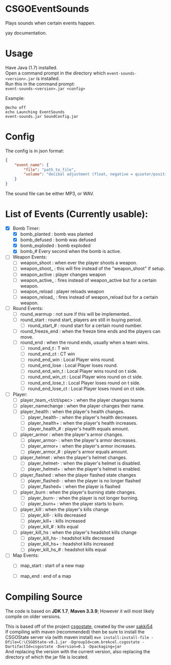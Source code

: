 # CSGOEventSounds
Plays sounds when certain events happen.

yay documentation.

# Usage

Have Java (1.7) installed.  
Open a command prompt in the directory which ```event-sounds-<version>.jar``` is installed.  
Run this in the command prompt:  
```event-sounds-<version>.jar <config>```

Example:
```batch
@echo off
echo Launching EventSounds
event-sounds.jar SoundConfig.jar
```


# Config

The config is in json format:
```json
{
	"event_name": {
		"file": "path_to_file",
		"volume": "decibal adjustment (float, negative = quieter/positive =louder)"
	}
}
````
The sound file can be either MP3, or WAV.

# List of Events (Currently usable):
- [X] Bomb Timer:
  - [X] bomb_planted : bomb was planted
  - [X] bomb_defused : bomb was defused
  - [X] bomb_exploded : bomb exploded
  - [X] bomb_# Every second when the bomb is active.
- [ ] Weapon Events:
  - [ ] weapon_shoot : when ever the player shoots a weapon.
  - [ ] weapon_shoot_<weapon> : this will fire instead of the "weapon_shoot" if setup.
  - [ ] weapon_active : player changes weapon
  - [ ] weapon_active_<weapon> : fires instead of weapon_active but for a certain weapon.
  - [ ] weapon_reload : player reloads weapon
  - [ ] weapon_reload_<weapon> : fires instead of weapon_reload but for a certain weapon.
- [ ] Round Events:
  - [ ] round_warmup : not sure if this will be implemented..
  - [ ] round_start : round start, players are still in buying period.
    - [ ] round_start_# : round start for a certain round number.
  - [ ] round_freeze_end : when the freeze time ends and the players can move.
  - [ ] round_end : when the round ends, usually when a team wins.
    - [ ] round_end_t : T win
    - [ ] round_end_ct : CT win
    - [ ] round_end_win : Local Player wins round.
    - [ ] round_end_lose : Local Player loses round.
    - [ ] round_end_win_t : Local Player wins round on t side.
    - [ ] round_end_win_ct : Local Player wins round on ct side.
    - [ ] round_end_lose_t : Local Player loses round on t side.
    - [ ] round_end_lose_ct : Local Player loses round on ct side.
- [ ] Player:
  - [ ] player_team_<t/ct/spec> : when the player changes teams
  - [ ] player_namechange : when the player changes their name.
  - [ ] player_health : when the player's health changes.
    - [ ] player_health- : when the player's health decreases.
    - [ ] player_health+ : when the player's health increases.
    - [ ] player_health_# : player's health equals amount.
  - [ ] player_armor : when the player's armor changes.
    - [ ] player_armor- : when the player's armor decreases.
    - [ ] player_armor+ : when the player's armor increases.
    - [ ] player_armor_# : player's armor equals amount.
  - [ ] player_helmet : when the player's helmet changes.
    - [ ] player_helmet- : when the player's helmet is disabled.
    - [ ] player_helmet+ : when the player's helmet is enabled.
  - [ ] player_flashed : when the player flashed state changes
    - [ ] player_flashed- : when the player is no longer flashed
    - [ ] player_flashed+ : when the player is flashed
  - [ ] player_burn : when the player's burning state changes.
    - [ ] player_burn- : when the player is not longer burning.
    - [ ] player_burn+ : when the player starts to burn.
  - [ ] player_kill : when the player's kills change
    - [ ] player_kill- : kills decreased
    - [ ] player_kill+ : kills increased
    - [ ] player_kill_# : kills equal
  - [ ] player_kill_hs : when the player's headshot kills change
    - [ ] player_kill_hs- : headshot kills decreased
    - [ ] player_kill_hs+ : headshot kills increased
    - [ ] player_kill_hs_# : headshot kills equal
- [ ] Map Events:
  - [ ] map_start : start of a new map
  - [ ] map_end : end of a map


# Compiling Source

The code is based on **JDK 1.7**, **Maven 3.3.9**; However it will most likely compile on older versions.

This is based off of the project [csgostate](https://github.com/sakki54/CSGOState), created by the user [sakki54](https://github.com/sakki54)  
If compiling with maven (recommended) then be sure to install the CSGOState server via  (with maven install)
``` mvn install:install-file -Dfile=C:\CSGOState-v0.1.jar -DgroupId=com.brekcel.csgostate -DartifactId=csgostate -Dversion=0.1 -Dpackaging=jar ```  
And replacing the version with the current version, also replacing the directory of which the jar file is located.  
